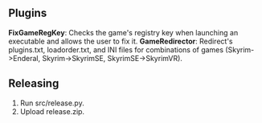 ## Plugins

**FixGameRegKey**: Checks the game's registry key when launching an executable and allows the user to fix it.
**GameRedirector**: Redirect's plugins.txt, loadorder.txt, and INI files for combinations of games (Skyrim->Enderal, Skyrim->SkyrimSE, SkyrimSE->SkyrimVR).

## Releasing

1. Run src/release.py.  
2. Upload release.zip.